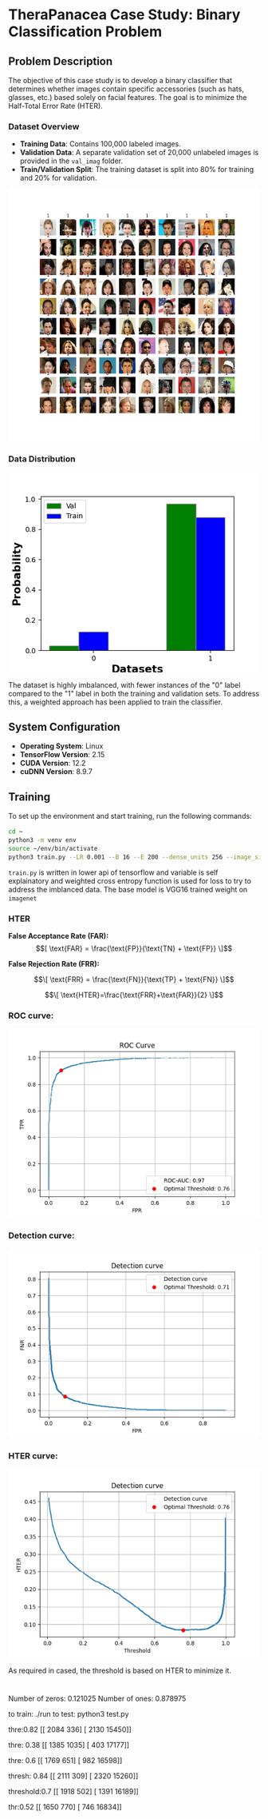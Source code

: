 # TheraPanacea Case Study: Binary Classification Problem

## Problem Description
The objective of this case study is to develop a binary classifier that determines whether images contain specific accessories (such as hats, glasses, etc.) based solely on facial features. The goal is to minimize the Half-Total Error Rate (HTER).

### Dataset Overview
- **Training Data**: Contains 100,000 labeled images.
- **Validation Data**: A separate validation set of 20,000 unlabeled images is provided in the `val_imag` folder.
- **Train/Validation Split**: The training dataset is split into 80% for training and 20% for validation.

![Dataset Overview](pictures/data_image.png)

### Data Distribution
<div align="center">
	<img src="pictures/data_dist.png" alt="Data Distribution">
</div>

The dataset is highly imbalanced, with fewer instances of the "0" label compared to the "1" label in both the training and validation sets. To address this, a weighted approach has been applied to train the classifier.

## System Configuration
- **Operating System**: Linux
- **TensorFlow Version**: 2.15
- **CUDA Version**: 12.2
- **cuDNN Version**: 8.9.7

## Training

To set up the environment and start training, run the following commands:

```bash
cd ~
python3 -m venv env
source ~/env/bin/activate
python3 train.py --LR 0.001 --B 16 --E 200 --dense_units 256 --image_size 224 224 3 --base_model VGG16_Based --is_aug_data True
```
`train.py` is written in lower api of tensorflow and variable is self explainatory and weighted cross entropy function is used for loss to try to address the imblanced data. The base model is VGG16 trained weight on `imagenet`

### HTER
**False Acceptance Rate (FAR):**
$$[
\text{FAR} =  \frac{\text{FP}}{\text{TN} + \text{FP}}
\]$$

**False Rejection Rate (FRR):**

$$\[
\text{FRR} = \frac{\text{FN}}{\text{TP} + \text{FN}}
\]$$

$$\[
\text{HTER}=\frac{\text{FRR}+\text{FAR}}{2}
\]$$

### ROC curve:

<div align="center">
	<img src="pictures/ROC_curve.png" alt="ROC">
</div>


### Detection curve:

<div align="center">
	<img src="pictures/DET_curve.png" alt="Detection curve">
</div>


### HTER curve:

<div align="center">
	<img src="pictures/HTER_curve.png" alt="HTER curve">
</div>

As required in cased, the threshold is based on HTER to minimize it.

#


Number of zeros: 0.121025
Number of ones: 0.878975

to train: ./run 
to test: python3 test.py


thre:0.82
[[ 2084   336]
 [ 2130 15450]]

thre: 0.38
 [[ 1385  1035]
 [  403 17177]]

thre: 0.6
[[ 1769   651]
 [  982 16598]]

thresh: 0.84
[[ 2111   309]
 [ 2320 15260]]

threshold:0.7
[[ 1918   502]
 [ 1391 16189]]

 thr:0.52
 [[ 1650   770]
 [  746 16834]]